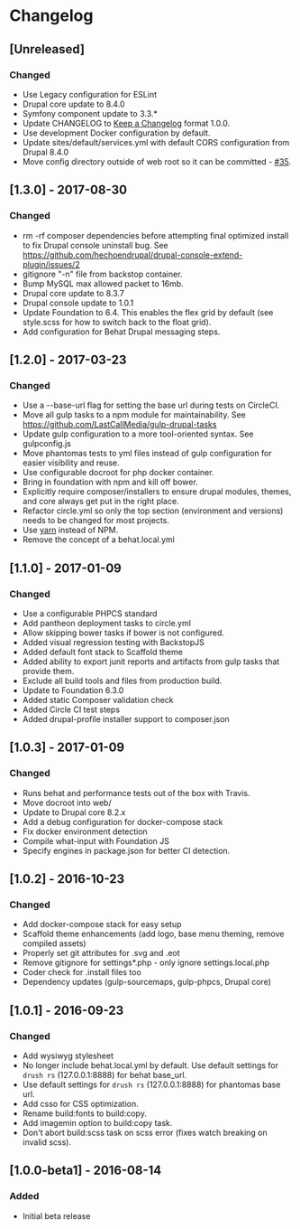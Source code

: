 # Changelog

## [Unreleased]
### Changed
* Use Legacy configuration for ESLint
* Drupal core update to 8.4.0
* Symfony component update to 3.3.*
* Update CHANGELOG to [Keep a Changelog](http://keepachangelog.com/en/1.0.0/) format 1.0.0.
* Use development Docker configuration by default.
* Update sites/default/services.yml with default CORS configuration from Drupal 8.4.0
* Move config directory outside of web root so it can be committed - [#35](https://github.com/LastCallMedia/Drupal-Scaffold/issues/35).

## [1.3.0] - 2017-08-30
### Changed
* rm -rf composer dependencies before attempting final optimized install to fix Drupal console uninstall bug. See https://github.com/hechoendrupal/drupal-console-extend-plugin/issues/2
* gitignore "-n" file from backstop container.
* Bump MySQL max allowed packet to 16mb.
* Drupal core update to 8.3.7
* Drupal console update to 1.0.1
* Update Foundation to 6.4.  This enables the flex grid by default (see style.scss for how to switch back to the float grid).
* Add configuration for Behat Drupal messaging steps.

## [1.2.0] - 2017-03-23
### Changed
* Use a --base-url flag for setting the base url during tests on CircleCI.
* Move all gulp tasks to a npm module for maintainability. See https://github.com/LastCallMedia/gulp-drupal-tasks
* Update gulp configuration to a more tool-oriented syntax.  See gulpconfig.js
* Move phantomas tests to yml files instead of gulp configuration for easier visibility and reuse.
* Use configurable docroot for php docker container.
* Bring in foundation with npm and kill off bower.
* Explicitly require composer/installers to ensure drupal modules, themes, and core always get put in the right place.
* Refactor circle.yml so only the top section (environment and versions) needs to be changed for most projects.
* Use [yarn](https://yarnpkg.com/en/) instead of NPM.
* Remove the concept of a behat.local.yml

## [1.1.0] - 2017-01-09
### Changed
* Use a configurable PHPCS standard
* Add pantheon deployment tasks to circle.yml
* Allow skipping bower tasks if bower is not configured.
* Added visual regression testing with BackstopJS
* Added default font stack to Scaffold theme
* Added ability to export junit reports and artifacts from gulp tasks that provide them.
* Exclude all build tools and files from production build.
* Update to Foundation 6.3.0
* Added static Composer validation check
* Added Circle CI test steps
* Added drupal-profile installer support to composer.json

## [1.0.3] - 2017-01-09
### Changed
* Runs behat and performance tests out of the box with Travis.
* Move docroot into web/
* Update to Drupal core 8.2.x
* Add a debug configuration for docker-compose stack
* Fix docker environment detection
* Compile what-input with Foundation JS
* Specify engines in package.json for better CI detection.

## [1.0.2] - 2016-10-23
### Changed
* Add docker-compose stack for easy setup
* Scaffold theme enhancements (add logo, base menu theming, remove compiled assets)
* Properly set git attributes for .svg and .eot
* Remove gitignore for settings*.php - only ignore settings.local.php
* Coder check for .install files too
* Dependency updates (gulp-sourcemaps, gulp-phpcs, Drupal core)

## [1.0.1] - 2016-09-23
### Changed
* Add wysiwyg stylesheet
* No longer include behat.local.yml by default.  Use default settings for `drush rs` (127.0.0.1:8888) for behat base_url.
* Use default settings for `drush rs` (127.0.0.1:8888) for phantomas base url.
* Add csso for CSS optimization.
* Rename build:fonts to build:copy.
* Add imagemin option to build:copy task.
* Don't abort build:scss task on scss error (fixes watch breaking on invalid scss).


## [1.0.0-beta1] - 2016-08-14
### Added
* Initial beta release
